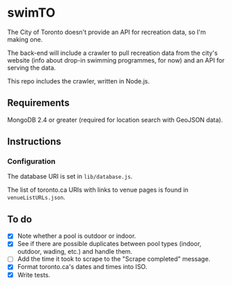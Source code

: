 # swimTO

The City of Toronto doesn't provide an API for recreation data, so I'm making one.

The back-end will include a crawler to pull recreation data from the city's website (info about drop-in swimming programmes, for now) and an API for serving the data.

This repo includes the crawler, written in Node.js.

## Requirements

MongoDB 2.4 or greater (required for location search with GeoJSON data).

## Instructions

### Configuration

The database URI is set in ``lib/database.js``.

The list of toronto.ca URIs with links to venue pages is found in ``venueListURLs.json``.

## To do

- [x] Note whether a pool is outdoor or indoor.
- [x] See if there are possible duplicates between pool types (indoor, outdoor, wading, etc.) and handle them.
- [ ] Add the time it took to scrape to the "Scrape completed" message.
- [x] Format toronto.ca's dates and times into ISO.
- [x] Write tests.
